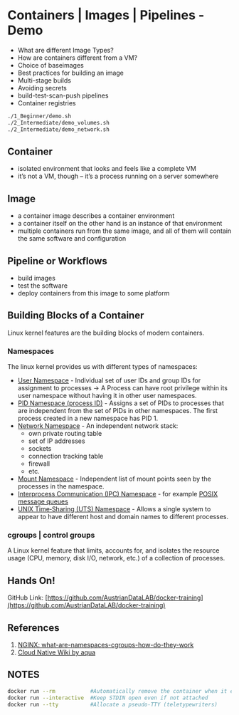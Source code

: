 # Containers | Images | Pipelines - Demo

- What are different Image Types?
- How are containers different from a VM?
- Choice of baseimages
- Best practices for building an image
- Multi-stage builds
- Avoiding secrets
- build-test-scan-push pipelines
- Container registries
  
```sh
./1_Beginner/demo.sh
./2_Intermediate/demo_volumes.sh
./2_Intermediate/demo_network.sh
```

## Container

- isolated environment that looks and feels like a complete VM
- it’s not a VM, though
– it’s a process running on a server somewhere

## Image

- a container image describes a container environment
- a container itself on the other hand is an instance of that environment
- multiple containers run from the same image, and all of them will contain the same software and configuration

## Pipeline or Workflows

- build images
- test the software
- deploy containers from this image to some platform

## Building Blocks of a Container

Linux kernel features are the building blocks of modern containers.

### Namespaces

The linux kernel provides us with different types of namespaces:

- [User Namespace](https://man7.org/linux/man-pages/man7/user_namespaces.7.html) - Individual set of user IDs and group IDs for assignment to processes -> A Process can have root privilege within its user namespace without having it in other user namespaces.
- [PID Namespace (process ID)](https://man7.org/linux/man-pages/man7/pid_namespaces.7.html) - Assigns a set of PIDs to processes that are independent from the set of PIDs in other namespaces. The first process created in a new namespace has PID 1.
- [Network Namespace](https://man7.org/linux/man-pages/man7/network_namespaces.7.html) - An independent network stack:
  - own private routing table
  - set of IP addresses
  - sockets
  - connection tracking table
  - firewall
  - etc.
- [Mount Namespace](https://man7.org/linux/man-pages/man7/mount_namespaces.7.html) - Independent list of mount points seen by the processes in the namespace.
- [Interprocess Communication (IPC) Namespace](https://man7.org/linux/man-pages/man7/ipc_namespaces.7.html) - for example [POSIX message queues](https://man7.org/linux/man-pages/man7/mq_overview.7.html)
- [UNIX Time‑Sharing (UTS) Namespace](https://man7.org/linux/man-pages/man7/uts_namespaces.7.html) - Allows a single system to appear to have different host and domain names to different processes.

### cgroups | control groups

A Linux kernel feature that limits, accounts for, and isolates the resource usage (CPU, memory, disk I/O, network, etc.) of a collection of processes.

## Hands On!

GitHub Link: [https://github.com/AustrianDataLAB/docker-training](https://github.com/AustrianDataLAB/docker-training)

## References

1. [NGINX: what-are-namespaces-cgroups-how-do-they-work](https://www.nginx.com/blog/what-are-namespaces-cgroups-how-do-they-work/)
2. [Cloud Native Wiki by aqua](https://www.aquasec.com/cloud-native-academy/container-security/container-images/)

## NOTES

```sh
docker run --rm           #Automatically remove the container when it exits
docker run --interactive  #Keep STDIN open even if not attached
docker run --tty          #Allocate a pseudo-TTY (teletypewriters)
```

